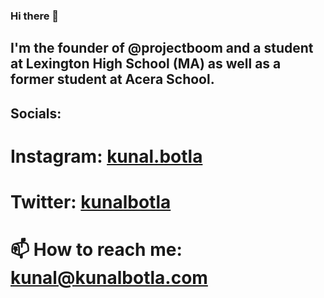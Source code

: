### Hi there 👋
## I'm the founder of @projectboom and a student at Lexington High School (MA) as well as a former student at Acera School.
## Socials:
# Instagram: [kunal.botla](instagram.com/kunal.botla)
# Twitter: [kunalbotla](twitter.com/kunalbotla)
# 📫 How to reach me: kunal@kunalbotla.com

<!--
**kunalbotla/kunalbotla** is a ✨ _special_ ✨ repository because its `README.md` (this file) appears on your GitHub profile.

Here are some ideas to get you started:

- 🔭 I’m currently working on ...
- 🌱 I’m currently learning ...
- 👯 I’m looking to collaborate on ...
- 🤔 I’m looking for help with ...
- 💬 Ask me about ...
- 📫 How to reach me: ...
- 😄 Pronouns: ...
- ⚡ Fun fact: ...
-->
